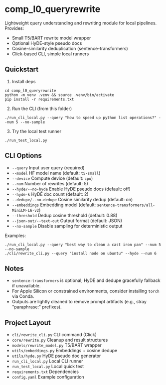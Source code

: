# comp_l0_queryrewrite

Lightweight query understanding and rewriting module for local pipelines. Provides:
- Small T5/BART rewrite model wrapper
- Optional HyDE-style pseudo docs
- Cosine-similarity deduplication (sentence-transformers)
- Click-based CLI, simple local runners

## Quickstart

1) Install deps

```
cd comp_l0_queryrewrite
python -m venv .venv && source .venv/bin/activate
pip install -r requirements.txt
```

2) Run the CLI (from this folder)

```
./run_cli_local.py --query "how to speed up python list operations?" --num 5 --no-sample
```

3) Try the local test runner

```
./run_test_local.py
```

## CLI Options

- `--query` Input user query (required)
- `--model` HF model name (default: `t5-small`)
- `--device` Compute device (default: `cpu`)
- `--num` Number of rewrites (default: 5)
- `--hyde/--no-hyde` Enable HyDE pseudo docs (default: off)
- `--hyde-k` HyDE doc count (default: 2)
- `--dedupe/--no-dedupe` Cosine similarity dedup (default: on)
- `--embeddings` Embedding model (default: `sentence-transformers/all-MiniLM-L6-v2`)
- `--threshold` Dedup cosine threshold (default: 0.88)
- `--json-out/--text-out` Output format (default: JSON)
- `--no-sample` Disable sampling for deterministic output

Examples:
```
./run_cli_local.py --query "best way to clean a cast iron pan" --num 5 --no-sample
./cli/rewrite_cli.py --query "install node on ubuntu" --hyde --num 6
```

## Notes
- `sentence-transformers` is optional; HyDE and dedupe gracefully fallback if unavailable.
- For Apple Silicon or constrained environments, consider installing `torch` via Conda.
- Outputs are lightly cleaned to remove prompt artifacts (e.g., stray "paraphrase:" prefixes).

## Project Layout

- `cli/rewrite_cli.py` CLI command (Click)
- `core/rewrite.py` Cleanup and result structures
- `models/rewrite_model.py` T5/BART wrapper
- `utils/embeddings.py` Embeddings + cosine dedupe
- `utils/hyde.py` HyDE pseudo doc generator
- `run_cli_local.py` Local CLI runner
- `run_test_local.py` Local quick test
- `requirements.txt` Dependencies
- `config.yaml` Example configuration

